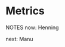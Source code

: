 #   Metrics<!-- .element: class="fragment shrink" data-fragment-index="1" -->

NOTES
now:  Henning

next: Manu

